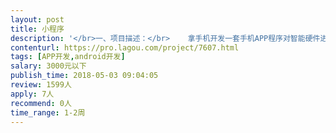 ```yaml
---                
layout: post       
title: 小程序           
description: '</br>一、项目描述：</br>    拿手机开发一套手机APP程序对智能硬件进行控制</br>二、主要功能点：</br>   按制对象总数量不超过40套，分三个界面要实现下面三种控制模式。</br>   1、能一键实现所有硬件开\关，还有一切换开关，给上位机PC信号，允许PC端进行控制。PC端操作时，手机端APP不允许操作。</br>   2、分三段控制，实现每段硬件单独可以一键开\关。</br>   3、实现对每台智能硬件的独立开\关。</br>   PC端开发一款能嵌入组态王中应用同以上功能的小程序。</br>三、可参考产品硬件：</br>   米家智能插座：https://www.mi.com/mj-socket/?cfrom=search</br>四、人员要求：</br>   1、有APP产品的开发经验；</br>   2、良好的沟通能力和契约精神</br>'     
contenturl: https://pro.lagou.com/project/7607.html      
tags: [APP开发,android开发]            
salary: 3000元以下          
publish_time: 2018-05-03 09:04:05         
review: 1599人                   
apply: 7人                   
recommend: 0人                   
time_range: 1-2周              
---                 
```

